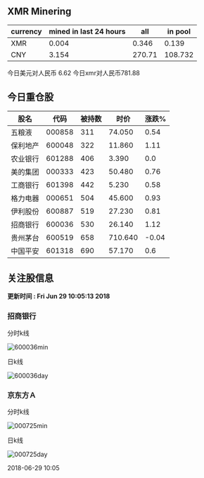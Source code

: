 ## XMR Minering

|currency|mined in last 24 hours|all|in pool|
|---|---|---|---|
|XMR|0.004|0.346|0.139|
|CNY|3.154|270.71|108.732|

今日美元对人民币 6.62	今日xmr对人民币781.88


## 今日重仓股 

|股名|代码|被持数|时价|涨跌%|
|---|---|---|---|---|
|五粮液|000858|311|74.050|0.54|
|保利地产|600048|322|11.860|1.11|
|农业银行|601288|406|3.390|0.0|
|美的集团|000333|423|50.480|0.76|
|工商银行|601398|442|5.230|0.58|
|格力电器|000651|504|45.600|0.93|
|伊利股份|600887|519|27.230|0.81|
|招商银行|600036|530|26.140|1.12|
|贵州茅台|600519|658|710.640|-0.04|
|中国平安|601318|690|57.170|0.6|

## 关注股信息
**更新时间 : Fri Jun 29 10:05:13 2018**
### 招商银行 
分时k线

![600036min](http://image.sinajs.cn/newchart/min/n/sh600036.gif)

日k线

![600036day](http://image.sinajs.cn/newchart/daily/n/sh600036.gif)

### 京东方Ａ 
分时k线

![000725min](http://image.sinajs.cn/newchart/min/n/sz000725.gif)

日k线

![000725day](http://image.sinajs.cn/newchart/daily/n/sz000725.gif)

2018-06-29 10:05